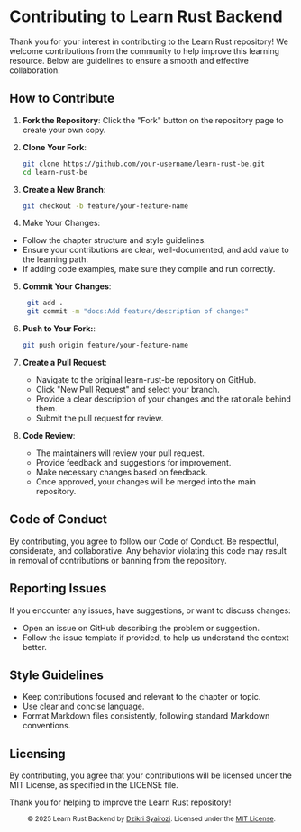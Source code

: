 # Contributing to Learn Rust Backend

Thank you for your interest in contributing to the Learn Rust repository! We welcome contributions from the community to help improve this learning resource. Below are guidelines to ensure a smooth and effective collaboration.

## How to Contribute

1. **Fork the Repository**: Click the "Fork" button on the repository page to create your own copy.

2. **Clone Your Fork**:

   ```bash
   git clone https://github.com/your-username/learn-rust-be.git
   cd learn-rust-be
   ```

3. **Create a New Branch**:
   ```bash
   git checkout -b feature/your-feature-name
   ```
4. Make Your Changes:

- Follow the chapter structure and style guidelines.
- Ensure your contributions are clear, well-documented, and add value to the learning path.
- If adding code examples, make sure they compile and run correctly.

5. **Commit Your Changes**:

   ```bash
    git add .
    git commit -m "docs:Add feature/description of changes"
   ```

6. **Push to Your Fork:**:

   ```bash
   git push origin feature/your-feature-name
   ```

7. **Create a Pull Request**:

   - Navigate to the original learn-rust-be repository on GitHub.
   - Click "New Pull Request" and select your branch.
   - Provide a clear description of your changes and the rationale behind them.
   - Submit the pull request for review.

8. **Code Review**:
   - The maintainers will review your pull request.
   - Provide feedback and suggestions for improvement.
   - Make necessary changes based on feedback.
   - Once approved, your changes will be merged into the main repository.

## Code of Conduct
By contributing, you agree to follow our Code of Conduct. Be respectful, considerate, and collaborative. Any behavior violating this code may result in removal of contributions or banning from the repository.

## Reporting Issues
If you encounter any issues, have suggestions, or want to discuss changes:

- Open an issue on GitHub describing the problem or suggestion.
- Follow the issue template if provided, to help us understand the context better.

## Style Guidelines
- Keep contributions focused and relevant to the chapter or topic.
- Use clear and concise language.
- Format Markdown files consistently, following standard Markdown conventions.

## Licensing
By contributing, you agree that your contributions will be licensed under the MIT License, as specified in the LICENSE file.

Thank you for helping to improve the Learn Rust repository!

<p align="center"> <sub>© 2025 Learn Rust Backend by <a href="https://github.com/dzikrisyairozi">Dzikri Syairozi</a>. Licensed under the <a href="./LICENSE">MIT License</a>.</sub> </p>